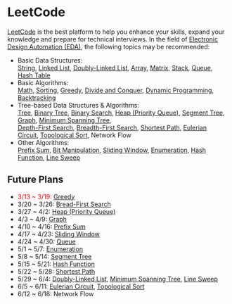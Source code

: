 # LeetCode

[LeetCode](https://leetcode.com/explore/) is the best platform to help you enhance your skills, expand your knowledge and prepare for technical interviews. In the field of [Electronic Design Automation (EDA)](https://en.wikipedia.org/wiki/Electronic_design_automation), the following topics may be recommended:  
* Basic Data Structures:  
[String](https://leetcode.com/tag/string/), 
[Linked List](https://leetcode.com/tag/linked-list/), 
[Doubly-Linked List](https://leetcode.com/tag/doubly-linked-list/), 
[Array](https://leetcode.com/tag/array/), 
[Matrix](https://leetcode.com/tag/matrix/), 
[Stack](https://leetcode.com/tag/stack/), 
[Queue](https://leetcode.com/tag/queue/), 
[Hash Table](https://leetcode.com/tag/hash-table/)
* Basic Algorithms:  
[Math](https://leetcode.com/tag/math/), 
[Sorting](https://leetcode.com/tag/sorting/), 
[Greedy](https://leetcode.com/tag/greedy/), 
[Divide and Conquer](https://leetcode.com/tag/divide-and-conquer/), 
[Dynamic Programming](https://leetcode.com/tag/dynamic-programming/), 
[Backtracking](https://leetcode.com/tag/backtracking/)
* Tree-based Data Structures & Algorithms:  
[Tree](https://leetcode.com/tag/tree/), 
[Binary Tree](https://leetcode.com/tag/binary-tree/), 
[Binary Search](https://leetcode.com/tag/binary-search/), 
[Heap (Priority Queue)](https://leetcode.com/tag/heap-priority-queue/), 
[Segment Tree](https://leetcode.com/tag/segment-tree/), 
[Graph](https://leetcode.com/tag/graph/), 
[Minimum Spanning Tree](https://leetcode.com/tag/minimum-spanning-tree/),  
[Depth-First Search](https://leetcode.com/tag/depth-first-search/), 
[Breadth-First Search](https://leetcode.com/tag/breadth-first-search/), 
[Shortest Path](https://leetcode.com/tag/shortest-path/), 
[Eulerian Circuit](https://leetcode.com/tag/eulerian-circuit/), 
[Topological Sort](https://leetcode.com/tag/topological-sort/), 
Network Flow
* Other Algorithms:  
[Prefix Sum](https://leetcode.com/tag/prefix-sum/), 
[Bit Manipulation](https://leetcode.com/tag/bit-manipulation/), 
[Sliding Window](https://leetcode.com/tag/sliding-window/), 
[Enumeration](https://leetcode.com/tag/enumeration/), 
[Hash Function](https://leetcode.com/tag/hash-function/), 
[Line Sweep](https://leetcode.com/tag/line-sweep/)

## Future Plans
* <font color=#FF0000>3/13 ~ 3/19: [Greedy](https://leetcode.com/tag/greedy/)</font>
* 3/20 ~ 3/26: [Bread-First Search](https://leetcode.com/tag/breadth-first-search/)
* 3/27 ~ 4/2: [Heap (Priority Queue)](https://leetcode.com/tag/heap-priority-queue/)
* 4/3 ~ 4/9: [Graph](https://leetcode.com/tag/graph/)
* 4/10 ~ 4/16: [Prefix Sum](https://leetcode.com/tag/prefix-sum/)
* 4/17 ~ 4/23: [Sliding Window](https://leetcode.com/tag/sliding-window/)
* 4/24 ~ 4/30: [Queue](https://leetcode.com/tag/queue/)
* 5/1 ~ 5/7: [Enumeration](https://leetcode.com/tag/enumeration/)
* 5/8 ~ 5/14: [Segment Tree](https://leetcode.com/tag/segment-tree/)
* 5/15 ~ 5/21: [Hash Function](https://leetcode.com/tag/hash-function/)
* 5/22 ~ 5/28: [Shortest Path](https://leetcode.com/tag/shortest-path/)
* 5/29 ~ 6/4: [Doubly-Linked List](https://leetcode.com/tag/doubly-linked-list/), [Minimum Spanning Tree](https://leetcode.com/tag/minimum-spanning-tree/), [Line Sweep](https://leetcode.com/tag/line-sweep/)
* 6/5 ~ 6/11: [Eulerian Circuit](https://leetcode.com/tag/eulerian-circuit/), [Topological Sort](https://leetcode.com/tag/topological-sort/)
* 6/12 ~ 6/18: Network Flow
